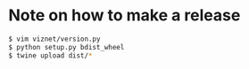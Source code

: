 # Note on how to make a release
```bash
$ vim viznet/version.py
$ python setup.py bdist_wheel
$ twine upload dist/*
```
